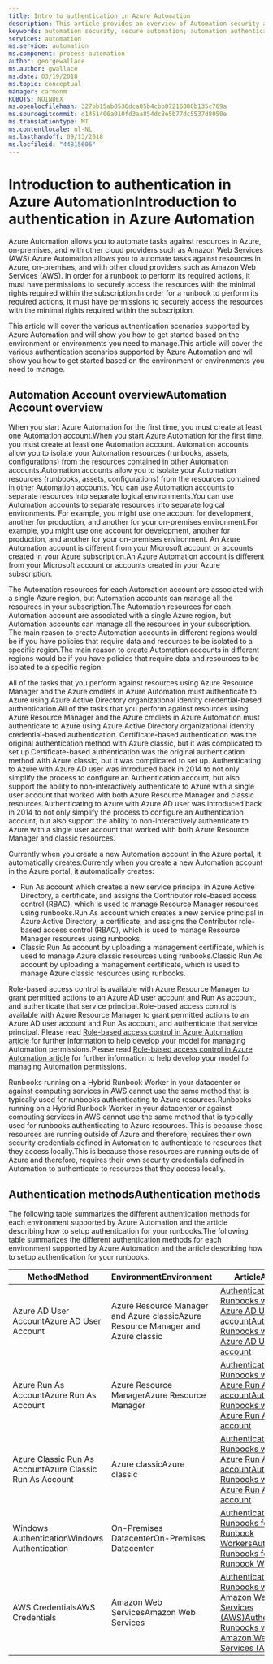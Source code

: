 ```yaml
---
title: Intro to authentication in Azure Automation
description: This article provides an overview of Automation security and the different authentication methods available for Automation Accounts in Azure Automation.
keywords: automation security, secure automation; automation authentication
services: automation
ms.service: automation
ms.component: process-automation
author: georgewallace
ms.author: gwallace
ms.date: 03/19/2018
ms.topic: conceptual
manager: carmonm
ROBOTS: NOINDEX
ms.openlocfilehash: 327bb15ab8536dca85b4cbb07216080b135c769a
ms.sourcegitcommit: d1451406a010fd3aa854dc8e5b77dc5537d8050e
ms.translationtype: MT
ms.contentlocale: nl-NL
ms.lasthandoff: 09/13/2018
ms.locfileid: "44815606"
---
```

# <a name="introduction-to-authentication-in-azure-automation"></a><span data-ttu-id="a1a3e-104">Introduction to authentication in Azure Automation</span><span class="sxs-lookup"><span data-stu-id="a1a3e-104">Introduction to authentication in Azure Automation</span></span>  
<span data-ttu-id="a1a3e-105">Azure Automation allows you to automate tasks against resources in Azure, on-premises, and with other cloud providers such as Amazon Web Services (AWS).</span><span class="sxs-lookup"><span data-stu-id="a1a3e-105">Azure Automation allows you to automate tasks against resources in Azure, on-premises, and with other cloud providers such as Amazon Web Services (AWS).</span></span>  <span data-ttu-id="a1a3e-106">In order for a runbook to perform its required actions, it must have permissions to securely access the resources with the minimal rights required within the subscription.</span><span class="sxs-lookup"><span data-stu-id="a1a3e-106">In order for a runbook to perform its required actions, it must have permissions to securely access the resources with the minimal rights required within the subscription.</span></span>

<span data-ttu-id="a1a3e-107">This article will cover the various authentication scenarios supported by Azure Automation and will show you how to get started based on the environment or environments you need to manage.</span><span class="sxs-lookup"><span data-stu-id="a1a3e-107">This article will cover the various authentication scenarios supported by Azure Automation and will show you how to get started based on the environment or environments you need to manage.</span></span>  

## <a name="automation-account-overview"></a><span data-ttu-id="a1a3e-108">Automation Account overview</span><span class="sxs-lookup"><span data-stu-id="a1a3e-108">Automation Account overview</span></span>
<span data-ttu-id="a1a3e-109">When you start Azure Automation for the first time, you must create at least one Automation account.</span><span class="sxs-lookup"><span data-stu-id="a1a3e-109">When you start Azure Automation for the first time, you must create at least one Automation account.</span></span> <span data-ttu-id="a1a3e-110">Automation accounts allow you to isolate your Automation resources (runbooks, assets, configurations) from the resources contained in other Automation accounts.</span><span class="sxs-lookup"><span data-stu-id="a1a3e-110">Automation accounts allow you to isolate your Automation resources (runbooks, assets, configurations) from the resources contained in other Automation accounts.</span></span> <span data-ttu-id="a1a3e-111">You can use Automation accounts to separate resources into separate logical environments.</span><span class="sxs-lookup"><span data-stu-id="a1a3e-111">You can use Automation accounts to separate resources into separate logical environments.</span></span> <span data-ttu-id="a1a3e-112">For example, you might use one account for development, another for production, and another for your on-premises environment.</span><span class="sxs-lookup"><span data-stu-id="a1a3e-112">For example, you might use one account for development, another for production, and another for your on-premises environment.</span></span>  <span data-ttu-id="a1a3e-113">An Azure Automation account is different from your Microsoft account or accounts created in your Azure subscription.</span><span class="sxs-lookup"><span data-stu-id="a1a3e-113">An Azure Automation account is different from your Microsoft account or accounts created in your Azure subscription.</span></span>

<span data-ttu-id="a1a3e-114">The Automation resources for each Automation account are associated with a single Azure region, but Automation accounts can manage all the resources in your subscription.</span><span class="sxs-lookup"><span data-stu-id="a1a3e-114">The Automation resources for each Automation account are associated with a single Azure region, but Automation accounts can manage all the resources in your subscription.</span></span> <span data-ttu-id="a1a3e-115">The main reason to create Automation accounts in different regions would be if you have policies that require data and resources to be isolated to a specific region.</span><span class="sxs-lookup"><span data-stu-id="a1a3e-115">The main reason to create Automation accounts in different regions would be if you have policies that require data and resources to be isolated to a specific region.</span></span>

<span data-ttu-id="a1a3e-116">All of the tasks that you perform against resources using Azure Resource Manager and the Azure cmdlets in Azure Automation must authenticate to Azure using Azure Active Directory organizational identity credential-based authentication.</span><span class="sxs-lookup"><span data-stu-id="a1a3e-116">All of the tasks that you perform against resources using Azure Resource Manager and the Azure cmdlets in Azure Automation must authenticate to Azure using Azure Active Directory organizational identity credential-based authentication.</span></span>  <span data-ttu-id="a1a3e-117">Certificate-based  authentication was the original authentication method with Azure classic, but it was complicated to set up.</span><span class="sxs-lookup"><span data-stu-id="a1a3e-117">Certificate-based  authentication was the original authentication method with Azure classic, but it was complicated to set up.</span></span>  <span data-ttu-id="a1a3e-118">Authenticating to Azure with Azure AD user was introduced back in 2014 to not only simplify the process to configure an Authentication account, but also support the ability to non-interactively authenticate to Azure with a single user account that worked with both Azure Resource Manager and classic resources.</span><span class="sxs-lookup"><span data-stu-id="a1a3e-118">Authenticating to Azure with Azure AD user was introduced back in 2014 to not only simplify the process to configure an Authentication account, but also support the ability to non-interactively authenticate to Azure with a single user account that worked with both Azure Resource Manager and classic resources.</span></span>   

<span data-ttu-id="a1a3e-119">Currently when you create a new Automation account in the Azure portal, it automatically creates:</span><span class="sxs-lookup"><span data-stu-id="a1a3e-119">Currently when you create a new Automation account in the Azure portal, it automatically creates:</span></span>

* <span data-ttu-id="a1a3e-120">Run As account which creates a new service principal in Azure Active Directory, a certificate, and assigns the Contributor role-based access control (RBAC), which is used to manage Resource Manager resources using runbooks.</span><span class="sxs-lookup"><span data-stu-id="a1a3e-120">Run As account which creates a new service principal in Azure Active Directory, a certificate, and assigns the Contributor role-based access control (RBAC), which is used to manage Resource Manager resources using runbooks.</span></span>
* <span data-ttu-id="a1a3e-121">Classic Run As account by uploading a management certificate, which is used to manage Azure classic resources using runbooks.</span><span class="sxs-lookup"><span data-stu-id="a1a3e-121">Classic Run As account by uploading a management certificate, which is used to manage Azure classic resources using runbooks.</span></span>  

<span data-ttu-id="a1a3e-122">Role-based access control is available with Azure Resource Manager to grant permitted actions to an Azure AD user account and Run As account, and authenticate that service principal.</span><span class="sxs-lookup"><span data-stu-id="a1a3e-122">Role-based access control is available with Azure Resource Manager to grant permitted actions to an Azure AD user account and Run As account, and authenticate that service principal.</span></span>  <span data-ttu-id="a1a3e-123">Please read [Role-based access control in Azure Automation article](automation-role-based-access-control.md) for further information to help develop your model for managing Automation permissions.</span><span class="sxs-lookup"><span data-stu-id="a1a3e-123">Please read [Role-based access control in Azure Automation article](automation-role-based-access-control.md) for further information to help develop your model for managing Automation permissions.</span></span>  

<span data-ttu-id="a1a3e-124">Runbooks running on a Hybrid Runbook Worker in your datacenter or against computing services in AWS cannot use the same method that is typically used for runbooks authenticating to Azure resources.</span><span class="sxs-lookup"><span data-stu-id="a1a3e-124">Runbooks running on a Hybrid Runbook Worker in your datacenter or against computing services in AWS cannot use the same method that is typically used for runbooks authenticating to Azure resources.</span></span>  <span data-ttu-id="a1a3e-125">This is because those resources are running outside of Azure and therefore, requires their own security credentials defined in Automation to authenticate to resources that they access locally.</span><span class="sxs-lookup"><span data-stu-id="a1a3e-125">This is because those resources are running outside of Azure and therefore, requires their own security credentials defined in Automation to authenticate to resources that they access locally.</span></span>  

## <a name="authentication-methods"></a><span data-ttu-id="a1a3e-126">Authentication methods</span><span class="sxs-lookup"><span data-stu-id="a1a3e-126">Authentication methods</span></span>
<span data-ttu-id="a1a3e-127">The following table summarizes the different authentication methods for each environment supported by Azure Automation and the article describing how to setup authentication for your runbooks.</span><span class="sxs-lookup"><span data-stu-id="a1a3e-127">The following table summarizes the different authentication methods for each environment supported by Azure Automation and the article describing how to setup authentication for your runbooks.</span></span>

| <span data-ttu-id="a1a3e-128">Method</span><span class="sxs-lookup"><span data-stu-id="a1a3e-128">Method</span></span> | <span data-ttu-id="a1a3e-129">Environment</span><span class="sxs-lookup"><span data-stu-id="a1a3e-129">Environment</span></span> | <span data-ttu-id="a1a3e-130">Article</span><span class="sxs-lookup"><span data-stu-id="a1a3e-130">Article</span></span> |
| --- | --- | --- |
| <span data-ttu-id="a1a3e-131">Azure AD User Account</span><span class="sxs-lookup"><span data-stu-id="a1a3e-131">Azure AD User Account</span></span> |<span data-ttu-id="a1a3e-132">Azure Resource Manager and Azure classic</span><span class="sxs-lookup"><span data-stu-id="a1a3e-132">Azure Resource Manager and Azure classic</span></span> |[<span data-ttu-id="a1a3e-133">Authenticate Runbooks with Azure AD User account</span><span class="sxs-lookup"><span data-stu-id="a1a3e-133">Authenticate Runbooks with Azure AD User account</span></span>](automation-create-aduser-account.md) |
| <span data-ttu-id="a1a3e-134">Azure Run As Account</span><span class="sxs-lookup"><span data-stu-id="a1a3e-134">Azure Run As Account</span></span> |<span data-ttu-id="a1a3e-135">Azure Resource Manager</span><span class="sxs-lookup"><span data-stu-id="a1a3e-135">Azure Resource Manager</span></span> |[<span data-ttu-id="a1a3e-136">Authenticate Runbooks with Azure Run As account</span><span class="sxs-lookup"><span data-stu-id="a1a3e-136">Authenticate Runbooks with Azure Run As account</span></span>](automation-sec-configure-azure-runas-account.md) |
| <span data-ttu-id="a1a3e-137">Azure Classic Run As Account</span><span class="sxs-lookup"><span data-stu-id="a1a3e-137">Azure Classic Run As Account</span></span> |<span data-ttu-id="a1a3e-138">Azure classic</span><span class="sxs-lookup"><span data-stu-id="a1a3e-138">Azure classic</span></span> |[<span data-ttu-id="a1a3e-139">Authenticate Runbooks with Azure Run As account</span><span class="sxs-lookup"><span data-stu-id="a1a3e-139">Authenticate Runbooks with Azure Run As account</span></span>](automation-sec-configure-azure-runas-account.md) |
| <span data-ttu-id="a1a3e-140">Windows Authentication</span><span class="sxs-lookup"><span data-stu-id="a1a3e-140">Windows Authentication</span></span> |<span data-ttu-id="a1a3e-141">On-Premises Datacenter</span><span class="sxs-lookup"><span data-stu-id="a1a3e-141">On-Premises Datacenter</span></span> |[<span data-ttu-id="a1a3e-142">Authenticate Runbooks for Hybrid Runbook Workers</span><span class="sxs-lookup"><span data-stu-id="a1a3e-142">Authenticate Runbooks for Hybrid Runbook Workers</span></span>](automation-hybrid-runbook-worker.md) |
| <span data-ttu-id="a1a3e-143">AWS Credentials</span><span class="sxs-lookup"><span data-stu-id="a1a3e-143">AWS Credentials</span></span> |<span data-ttu-id="a1a3e-144">Amazon Web Services</span><span class="sxs-lookup"><span data-stu-id="a1a3e-144">Amazon Web Services</span></span> |[<span data-ttu-id="a1a3e-145">Authenticate Runbooks with Amazon Web Services (AWS)</span><span class="sxs-lookup"><span data-stu-id="a1a3e-145">Authenticate Runbooks with Amazon Web Services (AWS)</span></span>](automation-config-aws-account.md) |
